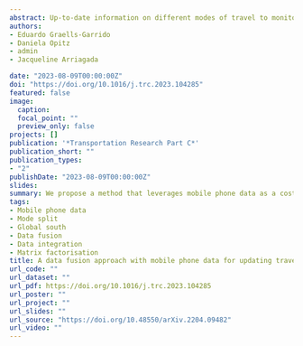 ```yaml
---
abstract: Up-to-date information on different modes of travel to monitor transport traffic and evaluate rapid urban transport planning interventions is often lacking. Transport systems typically rely on traditional data sources providing outdated mode-of-travel data due to their data latency, infrequent data collection and high cost. To address this issue, we propose a method that leverages mobile phone data as a cost-effective and rich source of geospatial information to capture current human mobility patterns at unprecedented spatiotemporal resolution. Our approach employs mobile phone application usage traces to infer modes of transportation that are challenging to identify (bikes and ride-hailing/taxi services) based on mobile phone location data. Using data fusion and matrix factorisation techniques, we integrate official data sources (household surveys and census data) with mobile phone application usage data. This integration enables us to reconstruct the official data and create an updated dataset that incorporates insights from digital footprint data from application usage. We illustrate our method using a case study focused on Santiago, Chile successfully inferring four modes of transportation, mass-transit (all public transportation), motorised (cars and similar vehicles), active (pedestrian and cycle trips), and taxi (traditional taxi and ride-hailing services). Our analysis revealed significant changes in transportation patterns between 2012 and 2020. We quantify a reduction in mass-transit usage across municipalities in Santiago, except where metro/rail lines have been more recently introduced, highlighting added resilience to the public transport network of these infrastructure enhancements. Additionally, we evidence an overall increase in motorised transport throughout Santiago, revealing persistent challenges in promoting urban sustainable transportation. Findings also point to a rise in the share of taxi usage, and a drop in active mobility, suggesting a modal shift towards less sustainable modes of travel. We validate our findings comparing our updated estimates with official smart card transaction data. The consistency of findings with expert domain knowledge from the literature and historical transport usage trends further support the robustness of our approach.
authors:
- Eduardo Graells-Garrido
- Daniela Opitz
- admin
- Jacqueline Arriagada

date: "2023-08-09T00:00:00Z"
doi: "https://doi.org/10.1016/j.trc.2023.104285"
featured: false
image:
  caption: 
  focal_point: ""
  preview_only: false
projects: []
publication: '*Transportation Research Part C*'
publication_short: ""
publication_types:
- "2"
publishDate: "2023-08-09T00:00:00Z"
slides: 
summary: We propose a method that leverages mobile phone data as a cost-effective and rich source of geospatial information to capture current human mobility patterns at unprecedented spatiotemporal resolution
tags:
- Mobile phone data
- Mode split
- Global south 
- Data fusion
- Data integration
- Matrix factorisation
title: A data fusion approach with mobile phone data for updating travel survey-based mode split estimates
url_code: ""
url_dataset: ""
url_pdf: https://doi.org/10.1016/j.trc.2023.104285
url_poster: ""
url_project: ""
url_slides: ""
url_source: "https://doi.org/10.48550/arXiv.2204.09482"
url_video: ""
---
```

